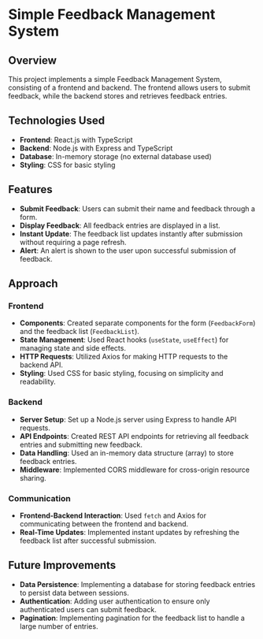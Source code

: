 # Simple Feedback Management System

## Overview

This project implements a simple Feedback Management System, consisting of a frontend and backend. The frontend allows users to submit feedback, while the backend stores and retrieves feedback entries.

## Technologies Used

- **Frontend**: React.js with TypeScript
- **Backend**: Node.js with Express and TypeScript
- **Database**: In-memory storage (no external database used)
- **Styling**: CSS for basic styling

## Features

- **Submit Feedback**: Users can submit their name and feedback through a form.
- **Display Feedback**: All feedback entries are displayed in a list.
- **Instant Update**: The feedback list updates instantly after submission without requiring a page refresh.
- **Alert**: An alert is shown to the user upon successful submission of feedback.

## Approach

### Frontend

- **Components**: Created separate components for the form (`FeedbackForm`) and the feedback list (`FeedbackList`).
- **State Management**: Used React hooks (`useState`, `useEffect`) for managing state and side effects.
- **HTTP Requests**: Utilized Axios for making HTTP requests to the backend API.
- **Styling**: Used CSS for basic styling, focusing on simplicity and readability.

### Backend

- **Server Setup**: Set up a Node.js server using Express to handle API requests.
- **API Endpoints**: Created REST API endpoints for retrieving all feedback entries and submitting new feedback.
- **Data Handling**: Used an in-memory data structure (array) to store feedback entries.
- **Middleware**: Implemented CORS middleware for cross-origin resource sharing.

### Communication

- **Frontend-Backend Interaction**: Used `fetch` and Axios for communicating between the frontend and backend.
- **Real-Time Updates**: Implemented instant updates by refreshing the feedback list after successful submission.

## Future Improvements

- **Data Persistence**: Implementing a database for storing feedback entries to persist data between sessions.
- **Authentication**: Adding user authentication to ensure only authenticated users can submit feedback.
- **Pagination**: Implementing pagination for the feedback list to handle a large number of entries.
